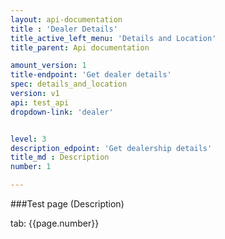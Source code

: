 ```yaml
---
layout: api-documentation
title : 'Dealer Details'
title_active_left_menu: 'Details and Location'
title_parent: Api documentation

amount_version: 1
title-endpoint: 'Get dealer details'
spec: details_and_location
version: v1
api: test_api
dropdown-link: 'dealer'


level: 3
description_edpoint: 'Get dealership details'
title_md : Description
number: 1

---
```




###Test page (Description)

tab: {{page.number}}

